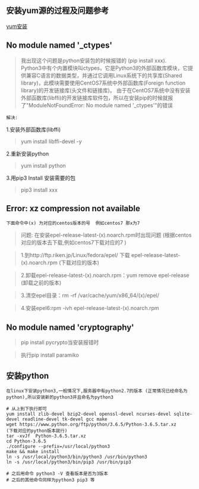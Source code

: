 ## 安装yum源的过程及问题参考
[yum安装](https://www.baidu.com)

## No module named '_ctypes'
> 我出现这个问题是python安装包的时候报错的 (pip install xxx).  
>Python3中有个内置模块叫ctypes，它是Python3的外部函数库模块，它提供兼容C语言的数据类型，并通过它调用Linux系统下的共享库(Shared library)，此模块需要使用CentOS7系统中外部函数库(Foreign function library)的开发链接库(头文件和链接库)。
 由于在CentOS7系统中没有安装外部函数库(libffi)的开发链接库软件包，所以在安装pip的时候就报了"ModuleNotFoundError: No module named '_ctypes'"的错误

`解决:`

 1.安装外部函数库(libffi)
 > yum install libffi-devel -y

 2.重新安装python 
 > yum install python

 3.用pip3 Install 安装需要的包
 > pip3 install xxx

## Error: xz compression not available
    
`下面命令中(x) 为对应的centos版本的号  例如centos7 那x为7`

> 问题: 在安装epel-release-latest-(x).noarch.rpm时出现问题  (根据centos对应的版本去下载,例如centos7下载对应的7 )

> 1.到http://ftp.riken.jp/Linux/fedora/epel/ 下载 epel-release-latest-(x).noarch.rpm  (下载对应的版本)
  
> 2.卸载epel-release-latest-(x).noarch.rpm：yum remove epel-release   (卸载之前的版本)
  
> 3.清空epel目录：rm -rf /var/cache/yum/x86_64/(x)/epel/
  
> 4.安装epel6:rpm -ivh epel-release-latest-(x).noarch.rpm

## No module named 'cryptography'

> pip install pycrypto当安装报错时  

> 执行pip install paramiko

## 安装python

`在linux下安装python3,一般情况下,服务器中有python2.7的版本 (正常情况已经命名为python),所以安装新的python3并且命名为python3`
```text
# 从上到下执行即可
yum install zlib-devel bzip2-devel openssl-devel ncurses-devel sqlite-devel readline-devel tk-devel gcc make
wget https://www.python.org/ftp/python/3.6.5/Python-3.6.5.tar.xz    (下载对应的python版本就行)
tar -xvJf  Python-3.6.5.tar.xz
cd Python-3.6.5
./configure --prefix=/usr/local/python3
make && make install
ln -s /usr/local/python3/bin/python3 /usr/bin/python3 
ln -s /usr/local/python3/bin/pip3 /usr/bin/pip3

# 之后用命令 python3 -V 查看版本是否为3版本 
# 之后的其他命令同样为python3 pip3 等
```
